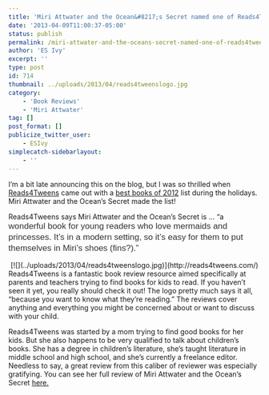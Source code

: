 ```yaml
---
title: 'Miri Attwater and the Ocean&#8217;s Secret named one of Reads4Tweens best books of 2012!'
date: '2013-04-09T11:00:37-05:00'
status: publish
permalink: /miri-attwater-and-the-oceans-secret-named-one-of-reads4tweens-best-books-of-2012
author: 'ES Ivy'
excerpt: ''
type: post
id: 714
thumbnail: ../uploads/2013/04/reads4tweenslogo.jpg
category:
    - 'Book Reviews'
    - 'Miri Attwater'
tag: []
post_format: []
publicize_twitter_user:
    - ESIvy
simplecatch-sidebarlayout:
    - ''
---
```

I’m a bit late announcing this on the blog, but I was so thrilled when [Reads4Tweens](http://reads4tweens.com/) came out with a [best books of 2012](http://reads4tweens.com/category/best-2012/) list during the holidays. Miri Attwater and the Ocean’s Secret made the list!

Reads4Tweens says Miri Attwater and the Ocean’s Secret is … “a <span style="color: #333333; font-family: 'Droid Sans', sans-serif; font-size: 17px; line-height: 22px;">wonderful book for young readers who love mermaids and princesses. It’s in a modern setting, so it’s easy for them to put themselves in Miri’s shoes (fins?).”</span>

<div class="separator" style="clear: both; text-align: center;">[![](../uploads/2013/04/reads4tweenslogo.jpg)](http://reads4tweens.com/)</div>Reads4Tweens is a fantastic book review resource aimed specifically at parents and teachers trying to find books for kids to read. If you haven’t seen it yet, you really should check it out! The logo pretty much says it all, “because you want to know what they’re reading.” The reviews cover anything and everything you might be concerned about or want to discuss with your child.

Reads4Tweens was started by a mom trying to find good books for her kids. But she also happens to be very qualified to talk about children’s books. She has a degree in children’s literature, she’s taught literature in middle school and high school, and she’s currently a freelance editor. Needless to say, a great review from this caliber of reviewer was especially gratifying. You can see her full review of Miri Attwater and the Ocean’s Secret [here.](http://reads4tweens.com/miri-attwater-and-the-oceans-secret/)